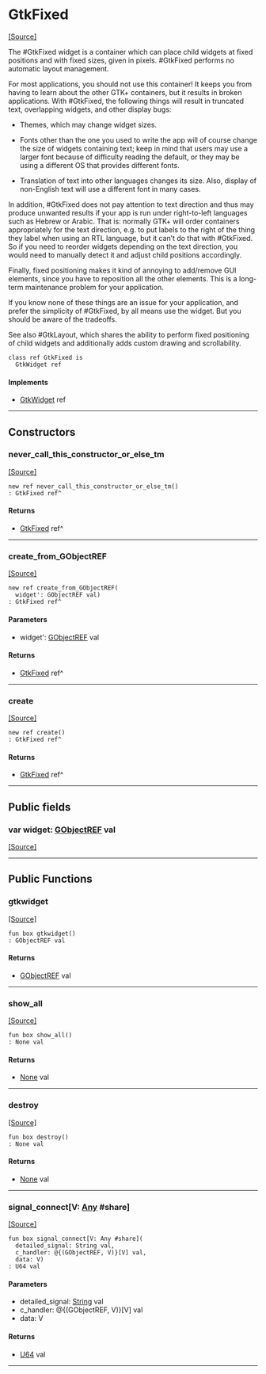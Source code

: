 # GtkFixed
<span class="source-link">[[Source]](src/gtk3/GtkFixed.md#L6)</span>

The #GtkFixed widget is a container which can place child widgets
at fixed positions and with fixed sizes, given in pixels. #GtkFixed
performs no automatic layout management.

For most applications, you should not use this container! It keeps
you from having to learn about the other GTK+ containers, but it
results in broken applications.  With #GtkFixed, the following
things will result in truncated text, overlapping widgets, and
other display bugs:

- Themes, which may change widget sizes.

- Fonts other than the one you used to write the app will of course
  change the size of widgets containing text; keep in mind that
  users may use a larger font because of difficulty reading the
  default, or they may be using a different OS that provides different fonts.

- Translation of text into other languages changes its size. Also,
  display of non-English text will use a different font in many
  cases.

In addition, #GtkFixed does not pay attention to text direction and thus may
produce unwanted results if your app is run under right-to-left languages
such as Hebrew or Arabic. That is: normally GTK+ will order containers
appropriately for the text direction, e.g. to put labels to the right of the
thing they label when using an RTL language, but it can’t do that with
#GtkFixed. So if you need to reorder widgets depending on the text direction,
you would need to manually detect it and adjust child positions accordingly.

Finally, fixed positioning makes it kind of annoying to add/remove
GUI elements, since you have to reposition all the other
elements. This is a long-term maintenance problem for your
application.

If you know none of these things are an issue for your application,
and prefer the simplicity of #GtkFixed, by all means use the
widget. But you should be aware of the tradeoffs.

See also #GtkLayout, which shares the ability to perform fixed positioning
of child widgets and additionally adds custom drawing and scrollability.


```pony
class ref GtkFixed is
  GtkWidget ref
```

#### Implements

* [GtkWidget](gtk3-GtkWidget.md) ref

---

## Constructors

### never_call_this_constructor_or_else_tm
<span class="source-link">[[Source]](src/gtk3/GtkFixed.md#L52)</span>


```pony
new ref never_call_this_constructor_or_else_tm()
: GtkFixed ref^
```

#### Returns

* [GtkFixed](gtk3-GtkFixed.md) ref^

---

### create_from_GObjectREF
<span class="source-link">[[Source]](src/gtk3/GtkFixed.md#L55)</span>


```pony
new ref create_from_GObjectREF(
  widget': GObjectREF val)
: GtkFixed ref^
```
#### Parameters

*   widget': [GObjectREF](gtk3-..-gobject-GObjectREF.md) val

#### Returns

* [GtkFixed](gtk3-GtkFixed.md) ref^

---

### create
<span class="source-link">[[Source]](src/gtk3/GtkFixed.md#L59)</span>


```pony
new ref create()
: GtkFixed ref^
```

#### Returns

* [GtkFixed](gtk3-GtkFixed.md) ref^

---

## Public fields

### var widget: [GObjectREF](gtk3-..-gobject-GObjectREF.md) val
<span class="source-link">[[Source]](src/gtk3/GtkFixed.md#L49)</span>



---

## Public Functions

### gtkwidget
<span class="source-link">[[Source]](src/gtk3/GtkFixed.md#L51)</span>


```pony
fun box gtkwidget()
: GObjectREF val
```

#### Returns

* [GObjectREF](gtk3-..-gobject-GObjectREF.md) val

---

### show_all
<span class="source-link">[[Source]](src/gtk3/GtkWidget.md#L4)</span>


```pony
fun box show_all()
: None val
```

#### Returns

* [None](builtin-None.md) val

---

### destroy
<span class="source-link">[[Source]](src/gtk3/GtkWidget.md#L7)</span>


```pony
fun box destroy()
: None val
```

#### Returns

* [None](builtin-None.md) val

---

### signal_connect\[V: [Any](builtin-Any.md) #share\]
<span class="source-link">[[Source]](src/gtk3/GtkWidget.md#L10)</span>


```pony
fun box signal_connect[V: Any #share](
  detailed_signal: String val,
  c_handler: @{(GObjectREF, V)}[V] val,
  data: V)
: U64 val
```
#### Parameters

*   detailed_signal: [String](builtin-String.md) val
*   c_handler: @{(GObjectREF, V)}[V] val
*   data: V

#### Returns

* [U64](builtin-U64.md) val

---

